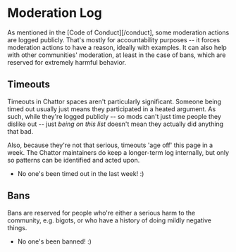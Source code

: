 # Moderation Log

As mentioned in the [Code of Conduct][/conduct], some moderation actions are logged publicly.
That's mostly for accountability purposes -- it forces moderation actions to have a reason, ideally with examples.
It can also help with other communities' moderation, at least in the case of bans, which are reserved for extremely harmful behavior.

## Timeouts

Timeouts in Chattor spaces aren't particularly significant.
Someone being timed out usually just means they participated in a heated argument.
As such, while they're logged publicly -- so mods can't just time people they dislike out -- just *being on this list* doesn't mean they actually did anything that bad.

Also, because they're not that serious, timeouts 'age off' this page in a week.
The Chattor maintainers do keep a longer-term log internally, but only so patterns can be identified and acted upon.

- No one's been timed out in the last week! :)

## Bans

Bans are reserved for people who're either a serious harm to the community, e.g. bigots, or who have a history of doing mildly negative things.

- No one's been banned! :)
